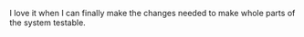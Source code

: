 <!--
id: 233571294
link: http://kevinisom.info/post/233571294/i-love-it-when-i-can-finally-make-the-changes
slug: i-love-it-when-i-can-finally-make-the-changes
date: Thu Nov 05 2009 17:34:36 GMT+1300 (NZDT)
raw: {"blog_name":"kevinisom","id":233571294,"post_url":"http://kevinisom.info/post/233571294/i-love-it-when-i-can-finally-make-the-changes","slug":"i-love-it-when-i-can-finally-make-the-changes","type":"text","date":"2009-11-05 04:34:36 GMT","timestamp":1257395676,"state":"published","format":"html","reblog_key":"IlTMSaeQ","tags":[],"short_url":"http://tmblr.co/Zw68YyDx0FU","highlighted":[],"feed_item":"http://twitter.com/kev_nz/statuses/5439707686","from_feed_id":"650289","note_count":0,"title":null,"body":"<p>I love it when I can finally make the changes needed to make whole parts of the system testable.</p>"}
publish: 2009-11-05
tags: 
title: null
-->


I love it when I can finally make the changes needed to make whole parts
of the system testable.


